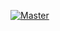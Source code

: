[![Master](https://github.com/tomkre/edu-github-actions/actions/workflows/main.yml/badge.svg)](https://github.com/tomkre/edu-github-actions/actions/workflows/main.yml)
